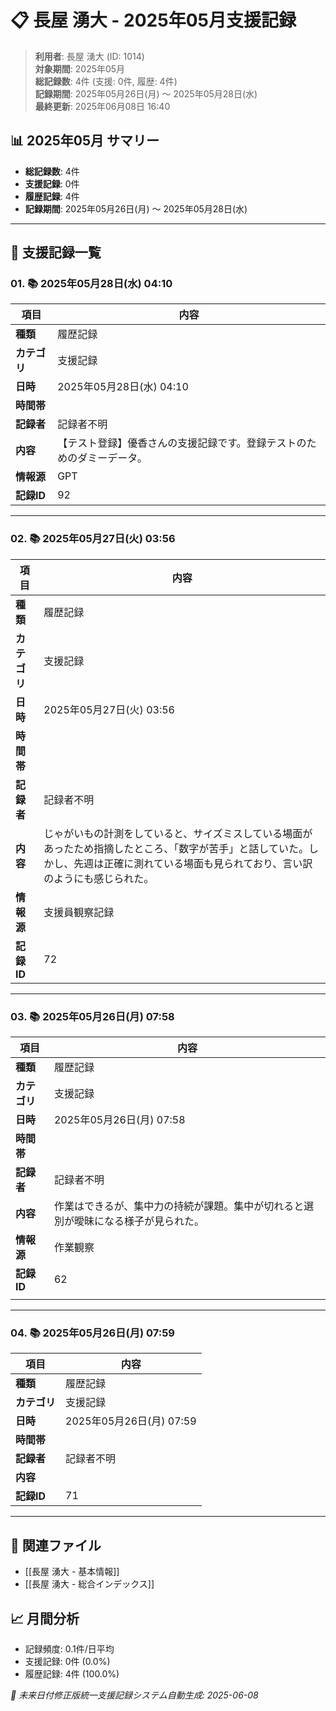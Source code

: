 # 📋 長屋 湧大 - 2025年05月支援記録

> **利用者**: 長屋 湧大 (ID: 1014)  
> **対象期間**: 2025年05月  
> **総記録数**: 4件 (支援: 0件, 履歴: 4件)  
> **記録期間**: 2025年05月26日(月) ～ 2025年05月28日(水)  
> **最終更新**: 2025年06月08日 16:40

## 📊 2025年05月 サマリー
- **総記録数**: 4件
- **支援記録**: 0件
- **履歴記録**: 4件
- **記録期間**: 2025年05月26日(月) ～ 2025年05月28日(水)

---

## 📝 支援記録一覧

### 01. 📚 2025年05月28日(水) 04:10

| 項目 | 内容 |
|------|------|
| **種類** | 履歴記録 |
| **カテゴリ** | 支援記録 |
| **日時** | 2025年05月28日(水) 04:10 |
| **時間帯** |  |
| **記録者** | 記録者不明 |
| **内容** | 【テスト登録】優香さんの支援記録です。登録テストのためのダミーデータ。 |
| **情報源** | GPT |
| **記録ID** | 92 |

---

### 02. 📚 2025年05月27日(火) 03:56

| 項目 | 内容 |
|------|------|
| **種類** | 履歴記録 |
| **カテゴリ** | 支援記録 |
| **日時** | 2025年05月27日(火) 03:56 |
| **時間帯** |  |
| **記録者** | 記録者不明 |
| **内容** | じゃがいもの計測をしていると、サイズミスしている場面があったため指摘したところ、「数字が苦手」と話していた。しかし、先週は正確に測れている場面も見られており、言い訳のようにも感じられた。 |
| **情報源** | 支援員観察記録 |
| **記録ID** | 72 |

---

### 03. 📚 2025年05月26日(月) 07:58

| 項目       | 内容                                        |
| -------- | ----------------------------------------- |
| **種類**   | 履歴記録                                      |
| **カテゴリ** | 支援記録                                      |
| **日時**   | 2025年05月26日(月) 07:58                      |
| **時間帯**  |                                           |
| **記録者**  | 記録者不明                                     |
| **内容**   | 作業はできるが、集中力の持続が課題。集中が切れると選別が曖昧になる様子が見られた。 |
| **情報源**  | 作業観察                                      |
| **記録ID** | 62                                        |
|          |                                           |

---

### 04. 📚 2025年05月26日(月) 07:59

| 項目 | 内容 |
|------|------|
| **種類** | 履歴記録 |
| **カテゴリ** | 支援記録 |
| **日時** | 2025年05月26日(月) 07:59 |
| **時間帯** |  |
| **記録者** | 記録者不明 |
| **内容** |  |
| **記録ID** | 71 |

---

## 🔗 関連ファイル
- [[長屋 湧大 - 基本情報]]
- [[長屋 湧大 - 総合インデックス]]

## 📈 月間分析
- 記録頻度: 0.1件/日平均
- 支援記録: 0件 (0.0%)
- 履歴記録: 4件 (100.0%)

*🔄 未来日付修正版統一支援記録システム自動生成: 2025-06-08*